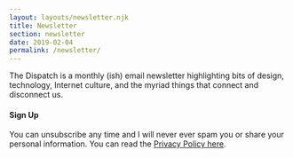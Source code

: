 ```yaml
---
layout: layouts/newsletter.njk
title: Newsletter
section: newsletter
date: 2019-02-04
permalink: /newsletter/
---
```


The Dispatch is a monthly (ish) email newsletter highlighting bits of design, technology, Internet culture, and the myriad things that connect and disconnect us.

#### Sign Up

You can unsubscribe any time and I will never ever spam you or share your personal information. You can read the [Privacy Policy here](/privacy/).